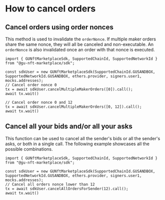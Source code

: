 # **How to cancel orders**

## **Cancel orders using order nonces**

This method is used to invalidate the `orderNonce`. If multiple maker orders share the same nonce, they will all be canceled and non-executable. An `orderNonce` is also invalidated once an order with that nonce is executed.

```tsx
import { GUNftMarketplaceSdk, SupportedChainId, SupportedNetworkId } from "@gu-nft-marketplace/sdk";

const sdkUser = new GUNftMarketplaceSdk(SupportedChainId.GUSANDBOX, SupportedNetworkId.GUSANDBOX, ethers.provider, signers.user1, mocks.addresses);
// Cancel order nonce 0
tx = await sdkUser.cancelMultipleMakerOrders([0]).call();
await tx.wait()

// Cancel order nonce 0 and 12
tx = await sdkUser.cancelMultipleMakerOrders([0, 12]).call();
await tx.wait()
```

## **Cancel all your bids and/or all your asks**

This function can be used to cancel all the sender's bids or all the sender's asks, or both in a single call. The following example showcases all the possible combinations.

```tsx
import { GUNftMarketplaceSdk, SupportedChainId, SupportedNetworkId } from "@gu-nft-marketplace/sdk";

const sdkUser = new GUNftMarketplaceSdk(SupportedChainId.GUSANDBOX, SupportedNetworkId.GUSANDBOX, ethers.provider, signers.user1, mocks.addresses);
// Cancel all orders nonce lower than 12
tx = await sdkUser.cancelAllOrdersForSender(12).call();
await tx.wait()
```